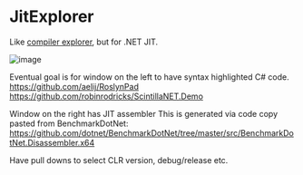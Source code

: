 # JitExplorer

Like [compiler explorer](https://godbolt.org/), but for .NET JIT.

![image](https://user-images.githubusercontent.com/12851828/86087777-dc5a9100-ba59-11ea-8145-cea9971b95d3.png)

Eventual goal is for window on the left to have syntax highlighted C# code.
https://github.com/aelij/RoslynPad
https://github.com/robinrodricks/ScintillaNET.Demo

Window on the right has JIT assembler
This is generated via code copy pasted from BenchmarkDotNet: https://github.com/dotnet/BenchmarkDotNet/tree/master/src/BenchmarkDotNet.Disassembler.x64

Have pull downs to select CLR version, debug/release etc.
